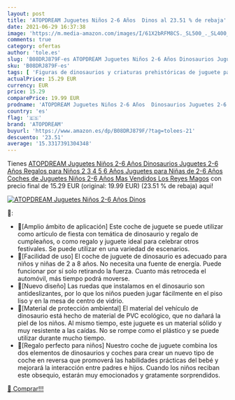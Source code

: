 ```yaml
---
layout: post
title: 'ATOPDREAM Juguetes Niños 2-6 Años  Dinos al 23.51 % de rebaja'
date: 2021-06-29 16:37:38
image: 'https://m.media-amazon.com/images/I/61X2bRFM8CS._SL500_._SL400_.jpg'
comments: true
category: ofertas
author: 'tole.es'
slug: 'B08DRJ879F-es ATOPDREAM Juguetes Niños 2-6 Años Dinosaurios Juguetes 2-6...'
sku: 'B08DRJ879F-es'
tags: [ 'Figuras de dinosaurios y criaturas prehistóricas de juguete para niños','Juguetes','Juguetes y juegos','Muñecos y figuras','atopdream','magos','reyes', ]
actualPrice: 15.29 EUR
currency: EUR
price: 15.29
comparePrice: 19.99 EUR
prodname: 'ATOPDREAM Juguetes Niños 2-6 Años  Dinosaurios Juguetes 2-6 Años Regalos para Niños 2 3 4 5 6 Años Juguetes para Niñas de 2-6 Años Coches de Juguetes Niños 2-6 Años Mas Vendidos Los Reyes Magos'
country: 'es'
flag: '🇪🇸'
brand: 'ATOPDREAM'
buyurl: 'https://www.amazon.es/dp/B08DRJ879F/?tag=tolees-21'
descuento: '23.51'
average: '15.3317391304348'
---
```


Tienes [ATOPDREAM Juguetes Niños 2-6 Años  Dinosaurios Juguetes 2-6 Años Regalos para Niños 2 3 4 5 6 Años Juguetes para Niñas de 2-6 Años Coches de Juguetes Niños 2-6 Años Mas Vendidos Los Reyes Magos](https://www.amazon.es/dp/B08DRJ879F/?tag=tolees-21) con precio final de  15.29 EUR (original: 19.99 EUR) (23.51 %  de rebaja) aqui!

[![ATOPDREAM Juguetes Niños 2-6 Años  Dinos](https://m.media-amazon.com/images/I/61X2bRFM8CS._SL500_._SL400_.jpg)](https://www.amazon.es/dp/B08DRJ879F/?tag=tolees-21)

🔎:

- 🦖[Amplio ámbito de aplicación] Este coche de juguete se puede utilizar como artículo de fiesta con temática de dinosaurio y regalo de cumpleaños, o como regalo y juguete ideal para celebrar otros festivales. Se puede utilizar en una variedad de escenarios.
- 🦖[Facilidad de uso] El coche de juguete de dinosaurio es adecuado para niños y niñas de 2 a 8 años. No necesita una fuente de energía. Puede funcionar por sí solo retirando la fuerza. Cuanto más retroceda el automóvil, más tiempo podrá moverse.
- 🦖[Nuevo diseño] Las ruedas que instalamos en el dinosaurio son antideslizantes, por lo que los niños pueden jugar fácilmente en el piso liso y en la mesa de centro de vidrio.
- 🦖[Material de protección ambiental] El material del vehículo de dinosaurio está hecho de material de PVC ecológico, que no dañará la piel de los niños. Al mismo tiempo, este juguete es un material sólido y muy resistente a las caídas. No se rompe como el plástico y se puede utilizar durante mucho tiempo.
- 🦖[Regalo perfecto para niños] Nuestro coche de juguete combina los dos elementos de dinosaurios y coches para crear un nuevo tipo de coche en reversa que promoverá las habilidades prácticas del bebé y mejorará la interacción entre padres e hijos. Cuando los niños reciban este obsequio, estarán muy emocionados y gratamente sorprendidos.

[🛒 Comprar!!!](https://www.amazon.es/dp/B08DRJ879F/?tag=tolees-21)
